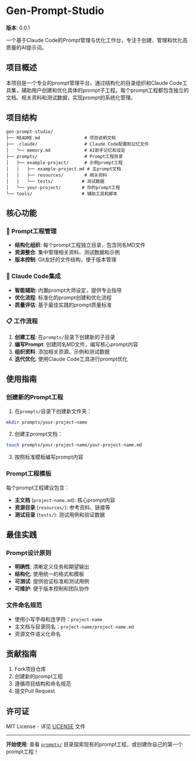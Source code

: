 # Gen-Prompt-Studio

**版本**: 0.0.1

一个基于Claude Code的Prompt管理与优化工作台，专注于创建、管理和优化高质量的AI提示词。

## 项目概述

本项目是一个专业的prompt管理平台，通过结构化的目录组织和Claude Code工具集，辅助用户创建和优化具体的prompt子工程。每个prompt工程都包含独立的文档、相关资料和测试数据，实现prompt的系统化管理。

## 项目结构

```
gen-prompt-studio/
├── README.md                 # 项目说明文档
├── .claude/                  # Claude Code配置和记忆文件
│   └── memory.md             # AI助手记忆和设定
├── prompts/                  # Prompt工程目录
│   ├── example-project/      # 示例prompt工程
│   │   ├── example-project.md # 主prompt文档
│   │   ├── resources/        # 相关资料
│   │   └── tests/           # 测试数据
│   └── your-project/        # 你的prompt工程
└── tools/                   # 辅助工具和脚本
```

## 核心功能

### 🎯 Prompt工程管理
- **结构化组织**: 每个prompt工程独立目录，包含同名MD文件
- **资源整合**: 集中管理相关资料、测试数据和示例
- **版本控制**: Git友好的文件结构，便于版本管理

### 🔧 Claude Code集成
- **智能辅助**: 内置prompt大师设定，提供专业指导
- **优化流程**: 标准化的prompt创建和优化流程
- **质量评估**: 基于最佳实践的prompt质量标准

### 📋 工作流程
1. **创建工程**: 在`prompts/`目录下创建新的子目录
2. **编写Prompt**: 创建同名MD文件，编写核心prompt内容
3. **组织资料**: 添加相关资源、示例和测试数据
4. **迭代优化**: 使用Claude Code工具进行prompt优化

## 使用指南

### 创建新的Prompt工程

1. 在`prompts/`目录下创建新文件夹：
```bash
mkdir prompts/your-project-name
```

2. 创建主prompt文档：
```bash
touch prompts/your-project-name/your-project-name.md
```

3. 按照标准模板编写prompt内容

### Prompt工程模板

每个prompt工程建议包含：
- **主文档** (`project-name.md`): 核心prompt内容
- **资源目录** (`resources/`): 参考资料、链接等
- **测试目录** (`tests/`): 测试用例和验证数据

## 最佳实践

### Prompt设计原则
- **明确性**: 清晰定义任务和期望输出
- **结构化**: 使用统一的格式和模板
- **可测试**: 提供验证标准和测试用例
- **可维护**: 便于版本控制和团队协作

### 文件命名规范
- 使用小写字母和连字符：`project-name`
- 主文档与目录同名：`project-name/project-name.md`
- 资源文件语义化命名

## 贡献指南

1. Fork项目仓库
2. 创建新的prompt工程
3. 遵循项目结构和命名规范
4. 提交Pull Request

## 许可证

MIT License - 详见 [LICENSE](LICENSE) 文件

---

**开始使用**: 查看 [`prompts/`](prompts/) 目录探索现有的prompt工程，或创建你自己的第一个prompt工程！
